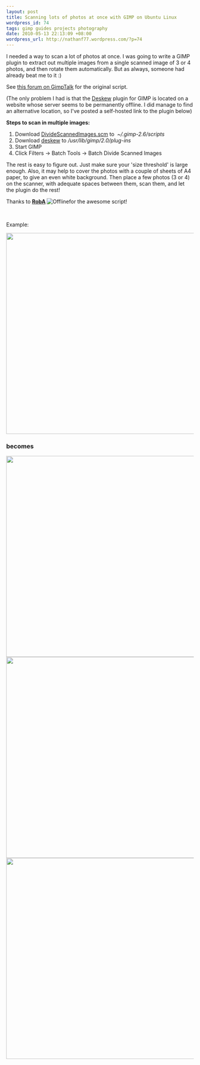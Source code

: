 ```yaml
---
layout: post
title: Scanning lots of photos at once with GIMP on Ubuntu Linux
wordpress_id: 74
tags: gimp guides projects photography
date: 2010-05-13 22:13:09 +08:00
wordpress_url: http://nathanf77.wordpress.com/?p=74
---
```

I needed a way to scan a lot of photos at once. I was going to write a GIMP plugin to extract out multiple images from a single scanned image of 3 or 4 photos, and then rotate them automatically. But as always, someone had already beat me to it :)

See <a href="http://www.gimptalk.com/forum/divide-or-crop-multiple-images-from-single-scan-t36438s0.html">this forum on GimpTalk</a> for the original script.

(The only problem I had is that the <a href="http://registry.gimp.org/node/2958">Deskew</a> plugin for GIMP is located on a website whose server seems to be permanently offline. I did manage to find an alternative location, so I've posted a self-hosted link to the plugin below)

<strong>Steps to scan in multiple images:</strong>
<ol>
	<li>Download <a href="http://ffaat.pointclark.net/incoming/scripts/DivideScannedImages.scm">DivideScannedImages.scm</a> to  <em>~/.gimp-2.6/scripts</em></li>
	<li>Download <a href="https://docs.google.com/uc?id=0B_kEFWyVsTF-NTc1Mzg3NWEtMzRhYS00ZGRiLWE0ZDMtYTE4NWYwMmRlZGI0&amp;export=download&amp;hl=en">deskew</a> to<em> /usr/lib/gimp/2.0/plug-ins</em></li>
	<li>Start GIMP</li>
	<li>Click Filters -&gt; Batch Tools -&gt; Batch Divide Scanned Images</li>
</ol>
The rest is easy to figure out. Just make sure your 'size threshold' is large enough. Also, it may help to cover the photos with a couple of sheets of A4 paper, to give an even white background. Then place a few photos (3 or 4) on the scanner, with adequate spaces between them, scan them, and let the plugin do the rest!

Thanks to <strong> <a href="http://www.gimptalk.com/forum/memberlist.php?mode=viewprofile&amp;u=10783">RobA</a> </strong> <img title="Offline" src="http://www.gimptalk.com/forum/styles/GimpTalkPro/imageset/en/icon_user_offline.gif" alt="Offline" />for the awesome script!

&nbsp;

Example:

<img src="http://www.majhost.com/gallery/ffaat/gimp/scan1.jpg" width="540px">

<h3>becomes</h3>

<img src="http://www.majhost.com/gallery/ffaat/gimp/scan1-a.jpg" width="540px">
<img src="http://www.majhost.com/gallery/ffaat/gimp/scan1-b.jpg" width="540px">
<img src="http://www.majhost.com/gallery/ffaat/gimp/scan1-c.jpg" width="540px">

